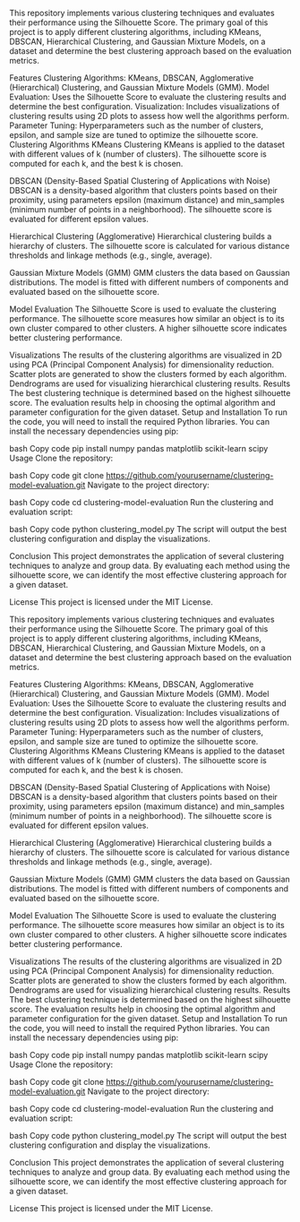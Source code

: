 This repository implements various clustering techniques and evaluates their performance using the Silhouette Score. The primary goal of this project is to apply different clustering algorithms, including KMeans, DBSCAN, Hierarchical Clustering, and Gaussian Mixture Models, on a dataset and determine the best clustering approach based on the evaluation metrics.

Features
Clustering Algorithms: KMeans, DBSCAN, Agglomerative (Hierarchical) Clustering, and Gaussian Mixture Models (GMM).
Model Evaluation: Uses the Silhouette Score to evaluate the clustering results and determine the best configuration.
Visualization: Includes visualizations of clustering results using 2D plots to assess how well the algorithms perform.
Parameter Tuning: Hyperparameters such as the number of clusters, epsilon, and sample size are tuned to optimize the silhouette score.
Clustering Algorithms
KMeans Clustering
KMeans is applied to the dataset with different values of k (number of clusters). The silhouette score is computed for each k, and the best k is chosen.

DBSCAN (Density-Based Spatial Clustering of Applications with Noise)
DBSCAN is a density-based algorithm that clusters points based on their proximity, using parameters epsilon (maximum distance) and min_samples (minimum number of points in a neighborhood). The silhouette score is evaluated for different epsilon values.

Hierarchical Clustering (Agglomerative)
Hierarchical clustering builds a hierarchy of clusters. The silhouette score is calculated for various distance thresholds and linkage methods (e.g., single, average).

Gaussian Mixture Models (GMM)
GMM clusters the data based on Gaussian distributions. The model is fitted with different numbers of components and evaluated based on the silhouette score.

Model Evaluation
The Silhouette Score is used to evaluate the clustering performance. The silhouette score measures how similar an object is to its own cluster compared to other clusters. A higher silhouette score indicates better clustering performance.

Visualizations
The results of the clustering algorithms are visualized in 2D using PCA (Principal Component Analysis) for dimensionality reduction.
Scatter plots are generated to show the clusters formed by each algorithm.
Dendrograms are used for visualizing hierarchical clustering results.
Results
The best clustering technique is determined based on the highest silhouette score.
The evaluation results help in choosing the optimal algorithm and parameter configuration for the given dataset.
Setup and Installation
To run the code, you will need to install the required Python libraries. You can install the necessary dependencies using pip:

bash
Copy code
pip install numpy pandas matplotlib scikit-learn scipy
Usage
Clone the repository:

bash
Copy code
git clone https://github.com/yourusername/clustering-model-evaluation.git
Navigate to the project directory:

bash
Copy code
cd clustering-model-evaluation
Run the clustering and evaluation script:

bash
Copy code
python clustering_model.py
The script will output the best clustering configuration and display the visualizations.

Conclusion
This project demonstrates the application of several clustering techniques to analyze and group data. By evaluating each method using the silhouette score, we can identify the most effective clustering approach for a given dataset.

License
This project is licensed under the MIT License.

This repository implements various clustering techniques and evaluates their performance using the Silhouette Score. The primary goal of this project is to apply different clustering algorithms, including KMeans, DBSCAN, Hierarchical Clustering, and Gaussian Mixture Models, on a dataset and determine the best clustering approach based on the evaluation metrics.

Features
Clustering Algorithms: KMeans, DBSCAN, Agglomerative (Hierarchical) Clustering, and Gaussian Mixture Models (GMM).
Model Evaluation: Uses the Silhouette Score to evaluate the clustering results and determine the best configuration.
Visualization: Includes visualizations of clustering results using 2D plots to assess how well the algorithms perform.
Parameter Tuning: Hyperparameters such as the number of clusters, epsilon, and sample size are tuned to optimize the silhouette score.
Clustering Algorithms
KMeans Clustering
KMeans is applied to the dataset with different values of k (number of clusters). The silhouette score is computed for each k, and the best k is chosen.

DBSCAN (Density-Based Spatial Clustering of Applications with Noise)
DBSCAN is a density-based algorithm that clusters points based on their proximity, using parameters epsilon (maximum distance) and min_samples (minimum number of points in a neighborhood). The silhouette score is evaluated for different epsilon values.

Hierarchical Clustering (Agglomerative)
Hierarchical clustering builds a hierarchy of clusters. The silhouette score is calculated for various distance thresholds and linkage methods (e.g., single, average).

Gaussian Mixture Models (GMM)
GMM clusters the data based on Gaussian distributions. The model is fitted with different numbers of components and evaluated based on the silhouette score.

Model Evaluation
The Silhouette Score is used to evaluate the clustering performance. The silhouette score measures how similar an object is to its own cluster compared to other clusters. A higher silhouette score indicates better clustering performance.

Visualizations
The results of the clustering algorithms are visualized in 2D using PCA (Principal Component Analysis) for dimensionality reduction.
Scatter plots are generated to show the clusters formed by each algorithm.
Dendrograms are used for visualizing hierarchical clustering results.
Results
The best clustering technique is determined based on the highest silhouette score.
The evaluation results help in choosing the optimal algorithm and parameter configuration for the given dataset.
Setup and Installation
To run the code, you will need to install the required Python libraries. You can install the necessary dependencies using pip:

bash
Copy code
pip install numpy pandas matplotlib scikit-learn scipy
Usage
Clone the repository:

bash
Copy code
git clone https://github.com/yourusername/clustering-model-evaluation.git
Navigate to the project directory:

bash
Copy code
cd clustering-model-evaluation
Run the clustering and evaluation script:

bash
Copy code
python clustering_model.py
The script will output the best clustering configuration and display the visualizations.

Conclusion
This project demonstrates the application of several clustering techniques to analyze and group data. By evaluating each method using the silhouette score, we can identify the most effective clustering approach for a given dataset.

License
This project is licensed under the MIT License.

